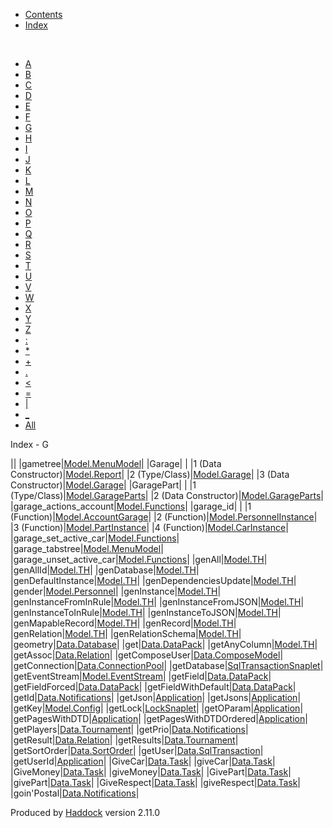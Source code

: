 -   [Contents](index.html)
-   [Index](doc-index.html)

 

-   [A](doc-index-A.html)
-   [B](doc-index-B.html)
-   [C](doc-index-C.html)
-   [D](doc-index-D.html)
-   [E](doc-index-E.html)
-   [F](doc-index-F.html)
-   [G](doc-index-G.html)
-   [H](doc-index-H.html)
-   [I](doc-index-I.html)
-   [J](doc-index-J.html)
-   [K](doc-index-K.html)
-   [L](doc-index-L.html)
-   [M](doc-index-M.html)
-   [N](doc-index-N.html)
-   [O](doc-index-O.html)
-   [P](doc-index-P.html)
-   [Q](doc-index-Q.html)
-   [R](doc-index-R.html)
-   [S](doc-index-S.html)
-   [T](doc-index-T.html)
-   [U](doc-index-U.html)
-   [V](doc-index-V.html)
-   [W](doc-index-W.html)
-   [X](doc-index-X.html)
-   [Y](doc-index-Y.html)
-   [Z](doc-index-Z.html)
-   [:](doc-index-58.html)
-   [\*](doc-index-42.html)
-   [+](doc-index-43.html)
-   [.](doc-index-46.html)
-   [\<](doc-index-60.html)
-   [=](doc-index-61.html)
-   [|](doc-index-124.html)
-   [\_](doc-index-95.html)
-   [All](doc-index-All.html)

Index - G

||
|gametree|[Model.MenuModel](Model-MenuModel.html#v:gametree)|
|Garage| |
|1 (Data Constructor)|[Model.Report](Model-Report.html#v:Garage)|
|2 (Type/Class)|[Model.Garage](Model-Garage.html#t:Garage)|
|3 (Data Constructor)|[Model.Garage](Model-Garage.html#v:Garage)|
|GaragePart| |
|1 (Type/Class)|[Model.GarageParts](Model-GarageParts.html#t:GaragePart)|
|2 (Data Constructor)|[Model.GarageParts](Model-GarageParts.html#v:GaragePart)|
|garage\_actions\_account|[Model.Functions](Model-Functions.html#v:garage_actions_account)|
|garage\_id| |
|1 (Function)|[Model.AccountGarage](Model-AccountGarage.html#v:garage_id)|
|2 (Function)|[Model.PersonnelInstance](Model-PersonnelInstance.html#v:garage_id)|
|3 (Function)|[Model.PartInstance](Model-PartInstance.html#v:garage_id)|
|4 (Function)|[Model.CarInstance](Model-CarInstance.html#v:garage_id)|
|garage\_set\_active\_car|[Model.Functions](Model-Functions.html#v:garage_set_active_car)|
|garage\_tabstree|[Model.MenuModel](Model-MenuModel.html#v:garage_tabstree)|
|garage\_unset\_active\_car|[Model.Functions](Model-Functions.html#v:garage_unset_active_car)|
|genAll|[Model.TH](Model-TH.html#v:genAll)|
|genAllId|[Model.TH](Model-TH.html#v:genAllId)|
|genDatabase|[Model.TH](Model-TH.html#v:genDatabase)|
|genDefaultInstance|[Model.TH](Model-TH.html#v:genDefaultInstance)|
|genDependenciesUpdate|[Model.TH](Model-TH.html#v:genDependenciesUpdate)|
|gender|[Model.Personnel](Model-Personnel.html#v:gender)|
|genInstance|[Model.TH](Model-TH.html#v:genInstance)|
|genInstanceFromInRule|[Model.TH](Model-TH.html#v:genInstanceFromInRule)|
|genInstanceFromJSON|[Model.TH](Model-TH.html#v:genInstanceFromJSON)|
|genInstanceToInRule|[Model.TH](Model-TH.html#v:genInstanceToInRule)|
|genInstanceToJSON|[Model.TH](Model-TH.html#v:genInstanceToJSON)|
|genMapableRecord|[Model.TH](Model-TH.html#v:genMapableRecord)|
|genRecord|[Model.TH](Model-TH.html#v:genRecord)|
|genRelation|[Model.TH](Model-TH.html#v:genRelation)|
|genRelationSchema|[Model.TH](Model-TH.html#v:genRelationSchema)|
|geometry|[Data.Database](Data-Database.html#v:geometry)|
|get|[Data.DataPack](Data-DataPack.html#v:get)|
|getAnyColumn|[Model.TH](Model-TH.html#v:getAnyColumn)|
|getAssoc|[Data.Relation](Data-Relation.html#v:getAssoc)|
|getComposeUser|[Data.ComposeModel](Data-ComposeModel.html#v:getComposeUser)|
|getConnection|[Data.ConnectionPool](Data-ConnectionPool.html#v:getConnection)|
|getDatabase|[SqlTransactionSnaplet](SqlTransactionSnaplet.html#v:getDatabase)|
|getEventStream|[Model.EventStream](Model-EventStream.html#v:getEventStream)|
|getField|[Data.DataPack](Data-DataPack.html#v:getField)|
|getFieldForced|[Data.DataPack](Data-DataPack.html#v:getFieldForced)|
|getFieldWithDefault|[Data.DataPack](Data-DataPack.html#v:getFieldWithDefault)|
|getId|[Data.Notifications](Data-Notifications.html#v:getId)|
|getJson|[Application](Application.html#v:getJson)|
|getJsons|[Application](Application.html#v:getJsons)|
|getKey|[Model.Config](Model-Config.html#v:getKey)|
|getLock|[LockSnaplet](LockSnaplet.html#v:getLock)|
|getOParam|[Application](Application.html#v:getOParam)|
|getPagesWithDTD|[Application](Application.html#v:getPagesWithDTD)|
|getPagesWithDTDOrdered|[Application](Application.html#v:getPagesWithDTDOrdered)|
|getPlayers|[Data.Tournament](Data-Tournament.html#v:getPlayers)|
|getPrio|[Data.Notifications](Data-Notifications.html#v:getPrio)|
|getResult|[Data.Relation](Data-Relation.html#v:getResult)|
|getResults|[Data.Tournament](Data-Tournament.html#v:getResults)|
|getSortOrder|[Data.SortOrder](Data-SortOrder.html#v:getSortOrder)|
|getUser|[Data.SqlTransaction](Data-SqlTransaction.html#v:getUser)|
|getUserId|[Application](Application.html#v:getUserId)|
|GiveCar|[Data.Task](Data-Task.html#v:GiveCar)|
|giveCar|[Data.Task](Data-Task.html#v:giveCar)|
|GiveMoney|[Data.Task](Data-Task.html#v:GiveMoney)|
|giveMoney|[Data.Task](Data-Task.html#v:giveMoney)|
|GivePart|[Data.Task](Data-Task.html#v:GivePart)|
|givePart|[Data.Task](Data-Task.html#v:givePart)|
|GiveRespect|[Data.Task](Data-Task.html#v:GiveRespect)|
|giveRespect|[Data.Task](Data-Task.html#v:giveRespect)|
|goin'Postal|[Data.Notifications](Data-Notifications.html#v:goin-39-Postal)|

Produced by [Haddock](http://www.haskell.org/haddock/) version 2.11.0
